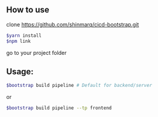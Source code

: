 ## How to use

clone https://github.com/shinmarq/cicd-bootstrap.git

```bash
$yarn install
$npm link
```
go to your project folder

## Usage:
```bash
$bootstrap build pipeline # Default for backend/server
```
or

```bash
$bootstrap build pipeline --tp frontend 
```

